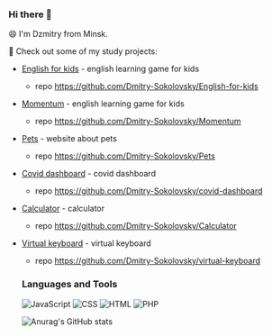 ### Hi there 👋
😄 I'm Dzmitry from Minsk.

👯 Check out some of my study projects:

  - [English for kids](https://dmitry-sokolovsky.github.io/English-for-kids/) - english learning game for kids
    - repo https://github.com/Dmitry-Sokolovsky/English-for-kids
    
- [Momentum](https://dmitry-sokolovsky.github.io/Momentum/) - english learning game for kids
    - repo https://github.com/Dmitry-Sokolovsky/Momentum
- [Pets](https://dmitry-sokolovsky.github.io/Pets/pages/main/) - website about pets
    - repo https://github.com/Dmitry-Sokolovsky/Pets
- [Covid dashboard](https://dmitry-sokolovsky.github.io/covid-dashboard/) - covid dashboard
    - repo https://github.com/Dmitry-Sokolovsky/covid-dashboard
    
- [Calculator](https://dmitry-sokolovsky.github.io/Calculator/) - calculator
    - repo https://github.com/Dmitry-Sokolovsky/Calculator
- [Virtual keyboard](https://dmitry-sokolovsky.github.io/virtual-keyboard/) - virtual keyboard
    - repo https://github.com/Dmitry-Sokolovsky/virtual-keyboard
    ### Languages and Tools
    ![JavaScript](https://img.shields.io/badge/javascript-090909?style=for-the-badge&logo=javascript)
    ![CSS](https://img.shields.io/badge/CSS-090909?style=for-the-badge&logo=css)
     ![HTML](https://img.shields.io/badge/HTML-090909?style=for-the-badge&logo=html)
     ![PHP](https://img.shields.io/badge/PHP-090909?style=for-the-badge&logo=php)


     ![Anurag's GitHub stats](https://github-readme-stats.vercel.app/api?username=Dmitry-Sokolovsky&show_icons=true&theme=dark)
<!--
**Dmitry-Sokolovsky/Dmitry-Sokolovsky** is a ✨ _special_ ✨ repository because its `README.md` (this file) appears on your GitHub profile.

Here are some ideas to get you started:

- 🔭 I’m currently working on ...
- 🌱 I’m currently learning ...
- 👯 I’m looking to collaborate on ...
- 🤔 I’m looking for help with ...
- 💬 Ask me about ...
- 📫 How to reach me: ...
- 😄 Pronouns: ...
- ⚡ Fun fact: ...
-->
